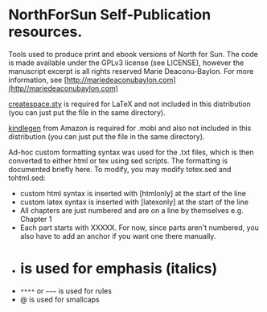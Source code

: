 # NorthForSun Self-Publication resources. 

Tools used to produce print and ebook versions of North for Sun. The code is
made available under the GPLv3 license (see LICENSE), however the manuscript
excerpt is all rights reserved Marie Deaconu-Baylon. For more information, see
[http://mariedeaconubaylon.com](http//mariedeaconubaylon.com) 



[createspace.sty](https://github.com/aginiewicz/createspace) is required for LaTeX and not included in this distribution (you can just put the file in the same directory). 

[kindlegen](https://www.amazon.com/gp/feature.html?docId=1000765211)  from Amazon is required for .mobi and also not included in this distribution (you can just put the file in the same directory).


Ad-hoc custom formatting syntax was used for the .txt files, which is then converted to either html or tex using sed scripts. The formatting is documented briefly here. To modify, you may modify totex.sed and tohtml.sed: 

- custom html syntax is inserted with [htmlonly] at the start of the line 
- custom latex syntax is inserted with [latexonly] at the start of the line 
- All chapters are just numbered and are on a line by themselves e.g. Chapter 1
- Each part starts with XXXXX. For now, since parts aren't numbered, you also have to add an anchor if you want one there manually.
- # is used for emphasis (italics) 
- `****` or `~~~` is used for rules 
- @ is used for smallcaps




